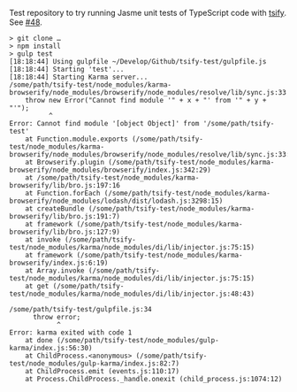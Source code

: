 Test repository to try running Jasme unit tests of TypeScript code with [tsify](https://github.com/smrq/tsify).
See [#48](https://github.com/smrq/tsify/issues/48).

    > git clone …
    > npm install
    > gulp test
    [18:18:44] Using gulpfile ~/Develop/Github/tsify-test/gulpfile.js
    [18:18:44] Starting 'test'...
    [18:18:44] Starting Karma server...
    /some/path/tsify-test/node_modules/karma-browserify/node_modules/browserify/node_modules/resolve/lib/sync.js:33
        throw new Error("Cannot find module '" + x + "' from '" + y + "'");
              ^
    Error: Cannot find module '[object Object]' from '/some/path/tsify-test'
        at Function.module.exports (/some/path/tsify-test/node_modules/karma-browserify/node_modules/browserify/node_modules/resolve/lib/sync.js:33:11)
        at Browserify.plugin (/some/path/tsify-test/node_modules/karma-browserify/node_modules/browserify/index.js:342:29)
        at /some/path/tsify-test/node_modules/karma-browserify/lib/bro.js:197:16
        at Function.forEach (/some/path/tsify-test/node_modules/karma-browserify/node_modules/lodash/dist/lodash.js:3298:15)
        at createBundle (/some/path/tsify-test/node_modules/karma-browserify/lib/bro.js:191:7)
        at framework (/some/path/tsify-test/node_modules/karma-browserify/lib/bro.js:127:9)
        at invoke (/some/path/tsify-test/node_modules/karma/node_modules/di/lib/injector.js:75:15)
        at framework (/some/path/tsify-test/node_modules/karma-browserify/index.js:6:19)
        at Array.invoke (/some/path/tsify-test/node_modules/karma/node_modules/di/lib/injector.js:75:15)
        at get (/some/path/tsify-test/node_modules/karma/node_modules/di/lib/injector.js:48:43)

    /some/path/tsify-test/gulpfile.js:34
          throw error;
                ^
    Error: karma exited with code 1
        at done (/some/path/tsify-test/node_modules/gulp-karma/index.js:56:30)
        at ChildProcess.<anonymous> (/some/path/tsify-test/node_modules/gulp-karma/index.js:82:7)
        at ChildProcess.emit (events.js:110:17)
        at Process.ChildProcess._handle.onexit (child_process.js:1074:12)
